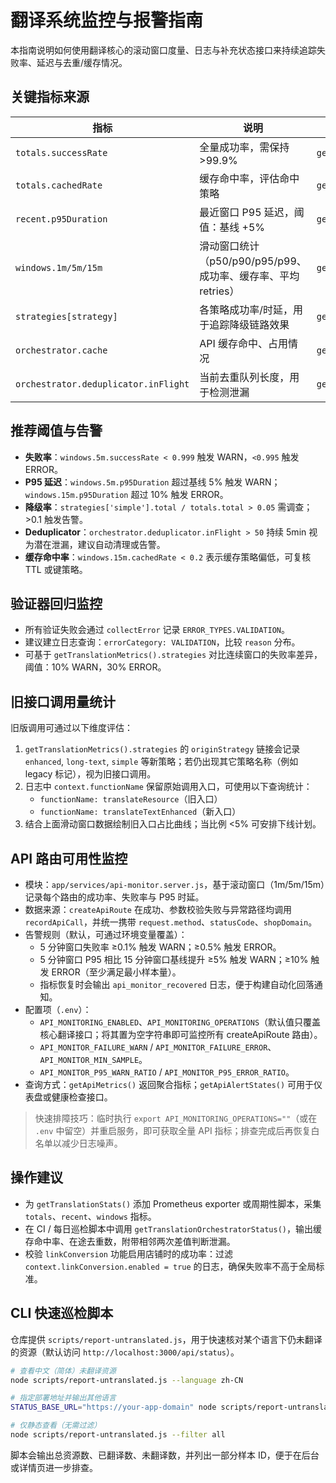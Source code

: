 # 翻译系统监控与报警指南

本指南说明如何使用翻译核心的滚动窗口度量、日志与补充状态接口来持续追踪失败率、延迟与去重/缓存情况。

## 关键指标来源

| 指标 | 说明 | 获取方式 |
| --- | --- | --- |
| `totals.successRate` | 全量成功率，需保持 >99.9% | `getTranslationMetrics()` |
| `totals.cachedRate` | 缓存命中率，评估命中策略 | `getTranslationMetrics()` |
| `recent.p95Duration` | 最近窗口 P95 延迟，阈值：基线 +5% | `getTranslationMetrics()` |
| `windows.1m/5m/15m` | 滑动窗口统计（p50/p90/p95/p99、成功率、缓存率、平均 retries） | `getTranslationMetrics().windows` |
| `strategies[strategy]` | 各策略成功率/时延，用于追踪降级链路效果 | `getTranslationMetrics().strategies` |
| `orchestrator.cache` | API 缓存命中、占用情况 | `getTranslationOrchestratorStatus()` |
| `orchestrator.deduplicator.inFlight` | 当前去重队列长度，用于检测泄漏 | `getTranslationOrchestratorStatus()` |

## 推荐阈值与告警

- **失败率**：`windows.5m.successRate < 0.999` 触发 WARN，`<0.995` 触发 ERROR。
- **P95 延迟**：`windows.5m.p95Duration` 超过基线 5% 触发 WARN；`windows.15m.p95Duration` 超过 10% 触发 ERROR。
- **降级率**：`strategies['simple'].total / totals.total > 0.05` 需调查；>0.1 触发告警。
- **Deduplicator**：`orchestrator.deduplicator.inFlight > 50` 持续 5min 视为潜在泄漏，建议自动清理或告警。
- **缓存命中率**：`windows.15m.cachedRate < 0.2` 表示缓存策略偏低，可复核 TTL 或键策略。

## 验证器回归监控

- 所有验证失败会通过 `collectError` 记录 `ERROR_TYPES.VALIDATION`。
- 建议建立日志查询：`errorCategory: VALIDATION`，比较 `reason` 分布。
- 可基于 `getTranslationMetrics().strategies` 对比连续窗口的失败率差异，阈值：10% WARN，30% ERROR。

## 旧接口调用量统计

旧版调用可通过以下维度评估：

1. `getTranslationMetrics().strategies` 的 `originStrategy` 链接会记录 `enhanced`, `long-text`, `simple` 等新策略；若仍出现其它策略名称（例如 legacy 标记），视为旧接口调用。
2. 日志中 `context.functionName` 保留原始调用入口，可使用以下查询统计：
   - `functionName: translateResource`（旧入口）
   - `functionName: translateTextEnhanced`（新入口）
3. 结合上面滑动窗口数据绘制旧入口占比曲线；当比例 <5% 可安排下线计划。

## API 路由可用性监控

- 模块：`app/services/api-monitor.server.js`，基于滚动窗口（1m/5m/15m）记录每个路由的成功率、失败率与 P95 时延。
- 数据来源：`createApiRoute` 在成功、参数校验失败与异常路径均调用 `recordApiCall`，并统一携带 `request.method`、`statusCode`、`shopDomain`。
- 告警规则（默认，可通过环境变量覆盖）：
  - 5 分钟窗口失败率 ≥0.1% 触发 WARN；≥0.5% 触发 ERROR。
  - 5 分钟窗口 P95 相比 15 分钟窗口基线提升 ≥5% 触发 WARN；≥10% 触发 ERROR（至少满足最小样本量）。
  - 指标恢复时会输出 `api_monitor_recovered` 日志，便于构建自动化回落通知。
- 配置项（`.env`）：
  - `API_MONITORING_ENABLED`、`API_MONITORING_OPERATIONS`（默认值只覆盖核心翻译接口；将其置为空字符串即可监控所有 createApiRoute 路由）。
  - `API_MONITOR_FAILURE_WARN` / `API_MONITOR_FAILURE_ERROR`、`API_MONITOR_MIN_SAMPLE`。
  - `API_MONITOR_P95_WARN_RATIO` / `API_MONITOR_P95_ERROR_RATIO`。
- 查询方式：`getApiMetrics()` 返回聚合指标；`getApiAlertStates()` 可用于仪表盘或健康检查接口。

> 快速排障技巧：临时执行 `export API_MONITORING_OPERATIONS=""`（或在 `.env` 中留空）并重启服务，即可获取全量 API 指标；排查完成后再恢复白名单以减少日志噪声。

## 操作建议

- 为 `getTranslationStats()` 添加 Prometheus exporter 或周期性脚本，采集 `totals`、`recent`、`windows` 指标。
- 在 CI / 每日巡检脚本中调用 `getTranslationOrchestratorStatus()`，输出缓存命中率、在途去重数，附带相邻两次差值判断泄漏。
- 校验 `linkConversion` 功能启用店铺时的成功率：过滤 `context.linkConversion.enabled = true` 的日志，确保失败率不高于全局标准。

## CLI 快速巡检脚本

仓库提供 `scripts/report-untranslated.js`，用于快速核对某个语言下仍未翻译的资源（默认访问 `http://localhost:3000/api/status`）。

```bash
# 查看中文（简体）未翻译资源
node scripts/report-untranslated.js --language zh-CN

# 指定部署地址并输出其他语言
STATUS_BASE_URL="https://your-app-domain" node scripts/report-untranslated.js --language fr

# 仅静态查看（无需过滤）
node scripts/report-untranslated.js --filter all
```

脚本会输出总资源数、已翻译数、未翻译数，并列出一部分样本 ID，便于在后台或详情页进一步排查。
